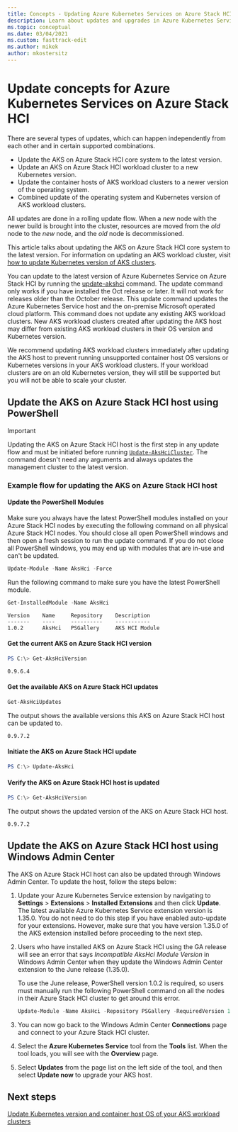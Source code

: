 ```yaml
---
title: Concepts - Updating Azure Kubernetes Services on Azure Stack HCI
description: Learn about updates and upgrades in Azure Kubernetes Service on Azure Stack HCI.
ms.topic: conceptual
ms.date: 03/04/2021
ms.custom: fasttrack-edit
ms.author: mikek
author: mkostersitz
---
```


# Update concepts for Azure Kubernetes Services on Azure Stack HCI

There are several types of updates, which can happen independently from each other and in certain supported combinations.

- Update the AKS on Azure Stack HCI core system to the latest version.
- Update an AKS on Azure Stack HCI workload cluster to a new Kubernetes version.
- Update the container hosts of AKS workload clusters to a newer version of the operating system.
- Combined update of the operating system and Kubernetes version of AKS workload clusters.

All updates are done in a rolling update flow. When a *new* node with the newer build is brought into the cluster, resources are moved from the *old* node to the *new* node, and the *old* node is decommissioned.

This article talks about updating the AKS on Azure Stack HCI core system to the latest version. For information on updating an AKS workload cluster, visit [how to update Kubernetes version of AKS clusters](./upgrade.md).

You can update to the latest version of Azure Kubernetes Service on Azure Stack HCI by running the [update-akshci](./update-akshci.md) command. The update command only works if you have installed the Oct release or later. It will not work for releases older than the October release. This update command updates the Azure Kubernetes Service host and the on-premise Microsoft operated cloud platform. This command does not update any existing AKS workload clusters. New AKS workload clusters created after updating the AKS host may differ from existing AKS workload clusters in their OS version and Kubernetes version.

We recommend updating AKS workload clusters immediately after updating the AKS host to prevent running unsupported container host OS versions or Kubernetes versions in your AKS workload clusters. If your workload clusters are on an old Kubernetes version, they will still be supported but you will not be able to scale your cluster. 

## Update the AKS on Azure Stack HCI host using PowerShell

> [!Important]
> Updating the AKS on Azure Stack HCI host is the first step in any update flow and must be initiated before running [`Update-AksHciCluster`](./update-akshcicluster.md). The command doesn't need any arguments and always updates the management cluster to the latest version.

### Example flow for updating the AKS on Azure Stack HCI host

#### Update the PowerShell Modules
Make sure you always have the latest PowerShell modules installed on your Azure Stack HCI nodes by executing the following command on all physical Azure Stack HCI nodes. You should close all open PowerShell windows and then open a fresh session to run the update command. If you do not close all PowerShell windows, you may end up with modules that are in-use and can't be updated.

```powershell
Update-Module -Name AksHci -Force 
```

Run the following command to make sure you have the latest PowerShell module.

```powershell
Get-InstalledModule -Name AksHci
```

```output
Version    Name     Repository    Description
-------    ----     ----------    -----------
1.0.2      AksHci   PSGallery     AKS HCI Module
```

#### Get the current AKS on Azure Stack HCI version

```powershell
PS C:\> Get-AksHciVersion                    
```

```output
0.9.6.4
```

#### Get the available AKS on Azure Stack HCI updates

```powershell
Get-AksHciUpdates
```

The output shows the available versions this AKS on Azure Stack HCI host can be updated to.

```output
0.9.7.2
```

#### Initiate the AKS on Azure Stack HCI update

```powershell
PS C:\> Update-AksHci
```

#### Verify the AKS on Azure Stack HCI host is updated

```powershell
PS C:\> Get-AksHciVersion
```

The output shows the updated version of the AKS on Azure Stack HCI host.

```output
0.9.7.2
```

## Update the AKS on Azure Stack HCI host using Windows Admin Center

The AKS on Azure Stack HCI host can also be updated through Windows Admin Center. To update the host, follow the steps below: 

1. Update your Azure Kubernetes Service extension by navigating to **Settings** > **Extensions** > **Installed Extensions** and then click **Update**. The latest available Azure Kubernetes Service extension version is 1.35.0. You do not need to do this step if you have enabled auto-update for your extensions. However, make sure that you have version 1.35.0 of the AKS extension installed before proceeding to the next step.

2. Users who have installed AKS on Azure Stack HCI using the GA release will see an error that says *Incompatible AksHci Module Version* in Windows Admin Center when they update the Windows Admin Center extension to the June release (1.35.0). 
   
   To use the June release, PowerShell version 1.0.2 is required, so users must manually run the following PowerShell command on all the nodes in their Azure Stack HCI cluster to get around this error. 

   ```powershell
   Update-Module -Name AksHci -Repository PSGallery -RequiredVersion 1.0.2 -AcceptLicense –Force 
   ```

3. You can now go back to the Windows Admin Center **Connections** page and connect to your Azure Stack HCI cluster.
4. Select the **Azure Kubernetes Service** tool from the **Tools** list. When the tool loads, you will see with the **Overview** page.
5. Select **Updates** from the page list on the left side of the tool, and then select **Update now** to upgrade your AKS host.

## Next steps
[Update Kubernetes version and container host OS of your AKS workload clusters](./upgrade.md)
